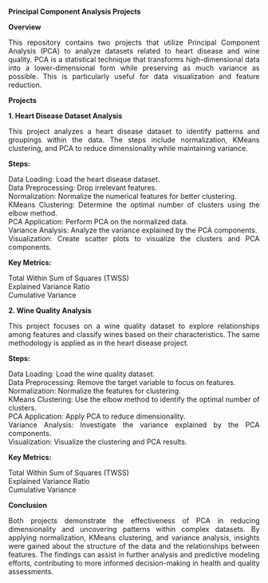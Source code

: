 **<div align = "justify">Principal Component Analysis Projects</div>**

**<div align = "justify">Overview</div>**
<div align = "justify">This repository contains two projects that utilize Principal Component Analysis (PCA) to analyze datasets related to heart disease and wine quality. PCA is a statistical technique that transforms high-dimensional data into a lower-dimensional form while preserving as much variance as possible. This is particularly useful for data visualization and feature reduction.

**<div align = "justify">Projects</div>**

**<div align = "justify">1. Heart Disease Dataset Analysis</div>**
<div align = "justify">This project analyzes a heart disease dataset to identify patterns and groupings within the data. The steps include normalization, KMeans clustering, and PCA to reduce dimensionality while maintaining variance. </div>

**<div align = "justify">Steps: </div>**
<div align = "justify">Data Loading: Load the heart disease dataset.</div>
<div align = "justify">Data Preprocessing: Drop irrelevant features.</div>
<div align = "justify">Normalization: Normalize the numerical features for better clustering.</div>
<div align = "justify">KMeans Clustering: Determine the optimal number of clusters using the elbow method.</div>
<div align = "justify">PCA Application: Perform PCA on the normalized data.</div>
<div align = "justify">Variance Analysis: Analyze the variance explained by the PCA components.</div>
<div align = "justify">Visualization: Create scatter plots to visualize the clusters and PCA components.</div>

**<div align = "justify">Key Metrics: </div>**
<div align = "justify">Total Within Sum of Squares (TWSS)</div>
<div align = "justify">Explained Variance Ratio</div>
<div align = "justify">Cumulative Variance</div>

**<div align = "justify">2. Wine Quality Analysis</div>**
<div align = "justify">This project focuses on a wine quality dataset to explore relationships among features and classify wines based on their characteristics. The same methodology is applied as in the heart disease project.</div>

**<div align = "justify">Steps:**
<div align = "justify">Data Loading: Load the wine quality dataset.</div>
<div align = "justify">Data Preprocessing: Remove the target variable to focus on features.</div>
<div align = "justify">Normalization: Normalize the features for clustering.</div>
<div align = "justify">KMeans Clustering: Use the elbow method to identify the optimal number of clusters.</div>
<div align = "justify">PCA Application: Apply PCA to reduce dimensionality.</div>
<div align = "justify">Variance Analysis: Investigate the variance explained by the PCA components. </div>
<div align = "justify">Visualization: Visualize the clustering and PCA results. </div>

**<div align = "justify">Key Metrics:</div>**
<div align = "justify">Total Within Sum of Squares (TWSS)</div>
<div align = "justify">Explained Variance Ratio</div>
<div align = "justify">Cumulative Variance</div>

**<div align = "justify">Conclusion</div>**
<div align = "justify">Both projects demonstrate the effectiveness of PCA in reducing dimensionality and uncovering patterns within complex datasets. By applying normalization, KMeans clustering, and variance analysis, insights were gained about the structure of the data and the relationships between features. The findings can assist in further analysis and predictive modeling efforts, contributing to more informed decision-making in health and quality assessments.</div>
